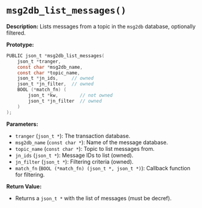 # `msg2db_list_messages()`

**Description:**
Lists messages from a topic in the `msg2db` database, optionally filtered.

**Prototype:**
```c
PUBLIC json_t *msg2db_list_messages(
    json_t *tranger,
    const char *msg2db_name,
    const char *topic_name,
    json_t *jn_ids,     // owned
    json_t *jn_filter,  // owned
    BOOL (*match_fn) (
        json_t *kw,        // not owned
        json_t *jn_filter  // owned
    )
);
```

**Parameters:**
- `tranger` (`json_t *`): The transaction database.
- `msg2db_name` (`const char *`): Name of the message database.
- `topic_name` (`const char *`): Topic to list messages from.
- `jn_ids` (`json_t *`): Message IDs to list (owned).
- `jn_filter` (`json_t *`): Filtering criteria (owned).
- `match_fn` (`BOOL (*match_fn) (json_t *, json_t *)`): Callback function for filtering.

**Return Value:**
- Returns a `json_t *` with the list of messages (must be decref).
